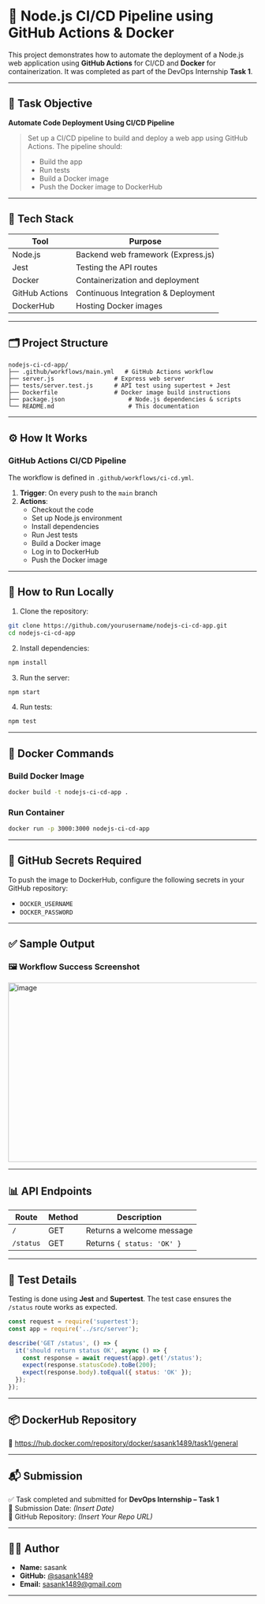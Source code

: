 # 🚀 Node.js CI/CD Pipeline using GitHub Actions & Docker

This project demonstrates how to automate the deployment of a Node.js web application using **GitHub Actions** for CI/CD and **Docker** for containerization. It was completed as part of the DevOps Internship **Task 1**.

---

## 📌 Task Objective

**Automate Code Deployment Using CI/CD Pipeline**

> Set up a CI/CD pipeline to build and deploy a web app using GitHub Actions. The pipeline should:
> - Build the app  
> - Run tests  
> - Build a Docker image  
> - Push the Docker image to DockerHub  

---

## 🧰 Tech Stack

| Tool           | Purpose                               |
|----------------|----------------------------------------|
| Node.js        | Backend web framework (Express.js)     |
| Jest           | Testing the API routes                 |
| Docker         | Containerization and deployment        |
| GitHub Actions | Continuous Integration & Deployment    |
| DockerHub      | Hosting Docker images                  |

---

## 🗂 Project Structure

```
nodejs-ci-cd-app/
├── .github/workflows/main.yml   # GitHub Actions workflow
├── server.js                 # Express web server
├── tests/server.test.js      # API test using supertest + Jest
├── Dockerfile                # Docker image build instructions
├── package.json                  # Node.js dependencies & scripts
└── README.md                     # This documentation
```

---

## ⚙️ How It Works

### GitHub Actions CI/CD Pipeline

The workflow is defined in `.github/workflows/ci-cd.yml`.

1. **Trigger**: On every push to the `main` branch  
2. **Actions**:
   - Checkout the code  
   - Set up Node.js environment  
   - Install dependencies  
   - Run Jest tests  
   - Build a Docker image  
   - Log in to DockerHub  
   - Push the Docker image  

---

## 🔧 How to Run Locally

1. Clone the repository:

```bash
git clone https://github.com/yourusername/nodejs-ci-cd-app.git
cd nodejs-ci-cd-app
```

2. Install dependencies:

```bash
npm install
```

3. Run the server:

```bash
npm start
```

4. Run tests:

```bash
npm test
```

---

## 🐳 Docker Commands

### Build Docker Image

```bash
docker build -t nodejs-ci-cd-app .
```

### Run Container

```bash
docker run -p 3000:3000 nodejs-ci-cd-app
```

---

## 🔐 GitHub Secrets Required

To push the image to DockerHub, configure the following secrets in your GitHub repository:

- `DOCKER_USERNAME`
- `DOCKER_PASSWORD`

---

## ✅ Sample Output

### 🖼 Workflow Success Screenshot
<img width="990" height="364" alt="image" src="https://github.com/user-attachments/assets/b17392f9-af37-4be6-8b27-b1eb8576cf85" />

---

## 📊 API Endpoints

| Route     | Method | Description                  |
|-----------|--------|------------------------------|
| `/`       | GET    | Returns a welcome message     |
| `/status` | GET    | Returns `{ status: 'OK' }`    |

---

## 🧪 Test Details

Testing is done using **Jest** and **Supertest**. The test case ensures the `/status` route works as expected.

```js
const request = require('supertest');
const app = require('../src/server');

describe('GET /status', () => {
  it('should return status OK', async () => {
    const response = await request(app).get('/status');
    expect(response.statusCode).toBe(200);
    expect(response.body).toEqual({ status: 'OK' });
  });
});
```

---

## 📦 DockerHub Repository

🔗 https://hub.docker.com/repository/docker/sasank1489/task1/general

---

## 📬 Submission

✅ Task completed and submitted for **DevOps Internship – Task 1**  
📅 Submission Date: *(Insert Date)*  
🔗 GitHub Repository: *(Insert Your Repo URL)*

---

## 🙋‍♂️ Author

- **Name:** sasank
- **GitHub:** [@sasank1489](https://github.com/task-1)  
- **Email:** sasank1489@gmail.com

---
